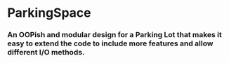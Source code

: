 # ParkingSpace

### An OOPish and modular design for a Parking Lot that makes it easy to extend the code to include more features and allow different I/O methods.
